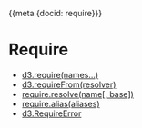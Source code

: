{{meta {docid: require}}}

<style>

</style>

<script src="https://d3js.org/d3.v5.min.js"></script>

# Require

+ [d3.require(names…)](https://github.com/d3/d3-require#require)
+ [d3.requireFrom(resolver)](https://github.com/d3/d3-require#requireFrom)
+ [require.resolve(name[, base])](https://github.com/d3/d3-require#require_resolve)
+ [require.alias(aliases)](https://github.com/d3/d3-require#require_alias)
+ [d3.RequireError](https://github.com/d3/d3-require#RequireError)